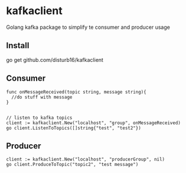 # kafkaclient
Golang kafka package to simplify te consumer and producer usage

## Install
go get github.com/disturb16/kafkaclient

## Consumer
```
func onMessageReceived(topic string, message string){
  //do stuff with message
}


// listen to kafka topics
client := kafkaclient.New("localhost", "group", onMessageReceived)
go client.ListenToTopics([]string{"test", "test2"})
```

## Producer
```
client := kafkaclient.New("localhost", "producerGroup", nil)
go client.ProduceToTopic("topic2", "test message")
```
